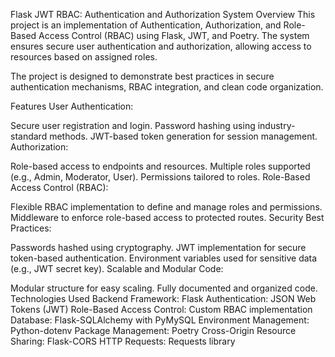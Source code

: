 Flask JWT RBAC: Authentication and Authorization System
Overview
This project is an implementation of Authentication, Authorization, and Role-Based Access Control (RBAC) using Flask, JWT, and Poetry. The system ensures secure user authentication and authorization, allowing access to resources based on assigned roles.

The project is designed to demonstrate best practices in secure authentication mechanisms, RBAC integration, and clean code organization.

Features
User Authentication:

Secure user registration and login.
Password hashing using industry-standard methods.
JWT-based token generation for session management.
Authorization:

Role-based access to endpoints and resources.
Multiple roles supported (e.g., Admin, Moderator, User).
Permissions tailored to roles.
Role-Based Access Control (RBAC):

Flexible RBAC implementation to define and manage roles and permissions.
Middleware to enforce role-based access to protected routes.
Security Best Practices:

Passwords hashed using cryptography.
JWT implementation for secure token-based authentication.
Environment variables used for sensitive data (e.g., JWT secret key).
Scalable and Modular Code:

Modular structure for easy scaling.
Fully documented and organized code.
Technologies Used
Backend Framework: Flask
Authentication: JSON Web Tokens (JWT)
Role-Based Access Control: Custom RBAC implementation
Database: Flask-SQLAlchemy with PyMySQL
Environment Management: Python-dotenv
Package Management: Poetry
Cross-Origin Resource Sharing: Flask-CORS
HTTP Requests: Requests library

